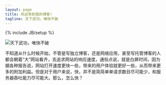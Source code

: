 ```yaml
---
layout: page
title: 欢迎来到我的博客!
tagline: 天下武功，唯快不破
---
```

{% include JB/setup %}

<img class="lazyOwl" alt="天下武功，唯快不破" src="http://i1.letvimg.com/lc06_iscms/201610/18/13/35/f660603032d84713acd183bbaeaa907f.jpg" style="display: inline;">

不知道从什么时候开始，不管是写独立博客，还是网络应用，甚至写托管博客的人都会朝着“大”网站看齐，去追求网站的响应速度，通俗点说，就是白屏时间，因为据各种报告说，网站打开速度更快一些，带来的用户体验就更好一些，从而带来更多的附加利益。但是对于用户来说，快，并不是简简单单请求数目尽可能少，和服务器吞吐能力尽可能大。那么，怎么快？


